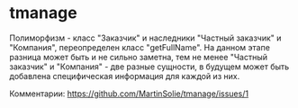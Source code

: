 tmanage
=======
Полиморфизм - класс "Заказчик" и наследники "Частный заказчик" и "Компания", переопределен класс "getFullNamе".
На данном этапе разница может быть и не сильно заметна, тем не менее "Частный заказчик" и "Компания" - две разные сущности,
в будущем может быть добавлена специфическая информация для каждой из них.

Комментарии: https://github.com/MartinSolie/tmanage/issues/1
